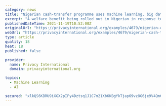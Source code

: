 ```yaml
---
category: news
title: "Nigerian cash-transfer programme uses machine learning, big data analysis"
excerpt: "A welfare benefit being rolled out in Nigerian in response to Covid-19 reportedly relies on highly data-intensive techniques."
publishedDateTime: 2021-11-19T10:52:00Z
originalUrl: "https://privacyinternational.org/examples/4679/nigerian-cash-transfer-programme-uses-machine-learning-big-data-analysis"
webUrl: "https://privacyinternational.org/examples/4679/nigerian-cash-transfer-programme-uses-machine-learning-big-data-analysis"
type: article
quality: 18
heat: 18
published: false

provider:
  name: Privacy International
  domain: privacyinternational.org

topics:
  - Machine Learning
  - AI

secured: "xlkQS6KBRU9iXGX2pIPy4Dztsq1J1C7m21Xb6KBgYkTjap69vz8G6je9V4Qn6ivZb4s7ZrJ09OAJDAWelKyJxh1CATZ5514nPEty4fGWjCp43ufZhMtnvF/0PQFs42HYOFwBdyQdyXElWP3Cdv2NTmau7S62DHBOy1Tcdtpw+mSG5zKEiTqaEf3/JLT2aK2tWRq5D3K4lCtdR6JA0H8pnAJ0pIbcUDzBWYTTVgW55ISfRuqzXAQprkt0Nrg7NJC4/bZ0JAe4B/uNBb/VgtO1P0UH3iGVBxtMKW++NkBsHfr+n2jS7vXp0FybnyLqBIV/JnfgQOl8A1eBggpc+xfy/9Y0++Pqc46tpb4U4AafEdk=;5rvk0K+89mymdKig2fXyHQ=="
---
```


